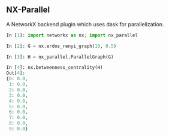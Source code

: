 NX-Parallel
-----------

A NetworkX backend plugin which uses dask for parallelization.

``` python
In [1]: import networkx as nx; import nx_parallel

In [2]: G = nx.erdos_renyi_graph(10, 0.5)

In [3]: H = nx_parallel.ParallelGraph(G)

In [4]: nx.betweenness_centrality(H)
Out[4]: 
{0: 0.0,
 1: 0.0,
 2: 0.0,
 3: 0.0,
 4: 0.0,
 5: 0.0,
 6: 0.0,
 7: 0.0,
 8: 0.0,
 9: 0.0}

```